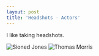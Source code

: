 ```yaml
---
layout: post
title: 'Headshots - Actors'
---
```

I like taking headshots. 

<img src="(https://jzoobshoots.com/#jp-carousel-112)" alt="Sioned Jones">

<img src="https://www.flickr.com/photos/199618685@N03/53364376303/in/album-72177720313030098/" alt="Thomas Morris">
